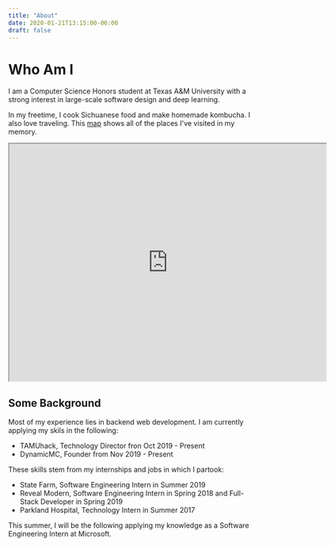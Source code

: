 ```yaml
---
title: "About"
date: 2020-01-21T13:15:00-06:00
draft: false
---
```


# Who Am I

I am a Computer Science Honors student at Texas A&M University with a strong interest in large-scale software design and deep learning.

In my freetime, I cook Sichuanese food and make homemade kombucha. I also love traveling. This [map](https://drive.google.com/open?id=1c79jtpQB5MpIzMxGQ-aAXcRqmA2pFt3M&usp=sharing) shows all of the places I've visited in my memory.

<iframe src="https://www.google.com/maps/d/u/1/embed?mid=1c79jtpQB5MpIzMxGQ-aAXcRqmA2pFt3M" width="640" height="480"></iframe>


## Some Background

Most of my experience lies in backend web development. I am currently applying my skils in the following:
* TAMUhack, Technology Director fron Oct 2019 - Present
* DynamicMC, Founder from Nov 2019 - Present

These skills stem from my internships and jobs in which I partook:
* State Farm, Software Engineering Intern in Summer 2019
* Reveal Modern, Software Engineering Intern in Spring 2018 and Full-Stack Developer in Spring 2019
* Parkland Hospital, Technology Intern in Summer 2017

This summer, I will be the following applying my knowledge as a Software Engineering Intern at Microsoft.
